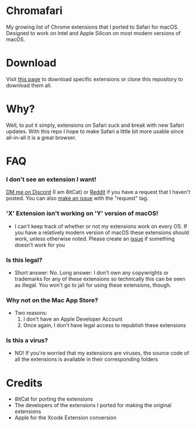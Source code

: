 # Chromafari
My growing list of Chrome extensions that I ported to Safari for macOS. Designed to work on Intel and Apple Silicon on most modern versions of macOS.

# Download
Visit [this page](https://8itcat.github.io/chromafari/) to download specific extensions or clone this repository to download them all.

# Why?
Well, to put it simply, extensions on Safari suck and break with new Safari updates. With this repo I hope to make Safari a little bit more usable since all-in-all it is a great browser.

# FAQ

### I don't see an extension I want!
[DM me on Discord](https://discord.gg/5AQjAnNKYd) (I am 8itCat) or [Reddit](https://www.reddit.com/user/QueenVengeance) if you have a request that I haven't posted. You can also [make an issue](https://github.com/8itCat/Chromafari/issues) with the "request" tag.

### 'X' Extension isn't working on 'Y' version of macOS!
- I can't keep track of whether or not my extensions work on every OS. If you have a relatively modern version of macOS these extensions should work, unless otherwise noted. Please create an [issue](https://github.com/8itCat/Chromafari/issues) if something doesn't work for you

### Is this legal?
- Short answer: No. Long answer: I don't own any copywrights or trademarks for any of these extensions so technically this can be seen as illegal. You won't go to jail for using these extensions, though.

### Why not on the Mac App Store?
- Two reasons: 
  1) I don't have an Apple Developer Account
  2) Once again, I don't have legal access to republish these extensions

### Is this a virus?
- NO! If you're worried that my extensions are viruses, the source code of all the extensions is available in their corresponding folders

# Credits

- 8itCat for porting the extensions
- The developers of the extensions I ported for making the original extensions
- Apple for the Xcode Extension conversion 
